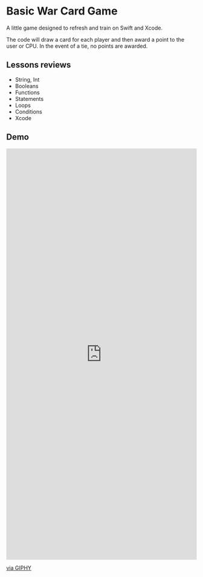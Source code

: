 # Basic War Card Game

A little game designed to refresh and train on Swift and Xcode.

The code will draw a card for each player and then award a point to the user or CPU. In the event of a tie, no points are awarded.
## Lessons reviews

- String, Int
- Booleans
- Functions
- Statements
- Loops
- Conditions
- Xcode

## Demo

<div style="width:100%;height:0;padding-bottom:216%;position:relative;"><iframe src="https://giphy.com/embed/qXJyNK75RAzXonC2nG" width="100%" height="100%" style="position:absolute" frameBorder="0" class="giphy-embed" allowFullScreen></iframe></div><p><a href="https://giphy.com/gifs/qXJyNK75RAzXonC2nG">via GIPHY</a></p>
